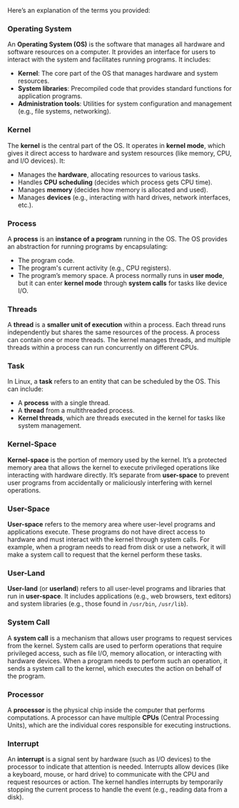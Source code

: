 Here’s an explanation of the terms you provided:

### Operating System

An **Operating System (OS)** is the software that manages all hardware and software resources on a computer. It provides an interface for users to interact with the system and facilitates running programs. It includes:

- **Kernel**: The core part of the OS that manages hardware and system resources.
- **System libraries**: Precompiled code that provides standard functions for application programs.
- **Administration tools**: Utilities for system configuration and management (e.g., file systems, networking).

### Kernel

The **kernel** is the central part of the OS. It operates in **kernel mode**, which gives it direct access to hardware and system resources (like memory, CPU, and I/O devices). It:

- Manages the **hardware**, allocating resources to various tasks.
- Handles **CPU scheduling** (decides which process gets CPU time).
- Manages **memory** (decides how memory is allocated and used).
- Manages **devices** (e.g., interacting with hard drives, network interfaces, etc.).

### Process

A **process** is an **instance of a program** running in the OS. The OS provides an abstraction for running programs by encapsulating:

- The program code.
- The program's current activity (e.g., CPU registers).
- The program’s memory space. A process normally runs in **user mode**, but it can enter **kernel mode** through **system calls** for tasks like device I/O.

### Threads

A **thread** is a **smaller unit of execution** within a process. Each thread runs independently but shares the same resources of the process. A process can contain one or more threads. The kernel manages threads, and multiple threads within a process can run concurrently on different CPUs.

### Task

In Linux, a **task** refers to an entity that can be scheduled by the OS. This can include:

- A **process** with a single thread.
- A **thread** from a multithreaded process.
- **Kernel threads**, which are threads executed in the kernel for tasks like system management.

### Kernel-Space

**Kernel-space** is the portion of memory used by the kernel. It’s a protected memory area that allows the kernel to execute privileged operations like interacting with hardware directly. It’s separate from **user-space** to prevent user programs from accidentally or maliciously interfering with kernel operations.

### User-Space

**User-space** refers to the memory area where user-level programs and applications execute. These programs do not have direct access to hardware and must interact with the kernel through system calls. For example, when a program needs to read from disk or use a network, it will make a system call to request that the kernel perform these tasks.

### User-Land

**User-land** (or **userland**) refers to all user-level programs and libraries that run in **user-space**. It includes applications (e.g., web browsers, text editors) and system libraries (e.g., those found in `/usr/bin`, `/usr/lib`).

### System Call

A **system call** is a mechanism that allows user programs to request services from the kernel. System calls are used to perform operations that require privileged access, such as file I/O, memory allocation, or interacting with hardware devices. When a program needs to perform such an operation, it sends a system call to the kernel, which executes the action on behalf of the program.

### Processor

A **processor** is the physical chip inside the computer that performs computations. A processor can have multiple **CPUs** (Central Processing Units), which are the individual cores responsible for executing instructions.

### Interrupt

An **interrupt** is a signal sent by hardware (such as I/O devices) to the processor to indicate that attention is needed. Interrupts allow devices (like a keyboard, mouse, or hard drive) to communicate with the CPU and request resources or action. The kernel handles interrupts by temporarily stopping the current process to handle the event (e.g., reading data from a disk).